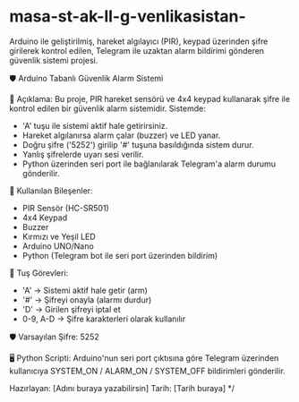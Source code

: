 # masa-st-ak-ll-g-venlikasistan-
Arduino ile geliştirilmiş, hareket algılayıcı (PIR), keypad üzerinden şifre girilerek kontrol edilen, Telegram ile uzaktan alarm bildirimi gönderen güvenlik sistemi projesi.

  
  🛡️ Arduino Tabanlı Güvenlik Alarm Sistemi
 

  📌 Açıklama:
  Bu proje, PIR hareket sensörü ve 4x4 keypad kullanarak şifre ile
  kontrol edilen bir güvenlik alarm sistemidir. Sistemde:
  
  - 'A' tuşu ile sistemi aktif hale getirirsiniz.
  - Hareket algılanırsa alarm çalar (buzzer) ve LED yanar.
  - Doğru şifre ('5252') girilip '#' tuşuna basıldığında sistem durur.
  - Yanlış şifrelerde uyarı sesi verilir.
  - Python üzerinden seri port ile bağlanılarak Telegram'a alarm durumu gönderilir.

  🧩 Kullanılan Bileşenler:
  - PIR Sensör (HC-SR501)
  - 4x4 Keypad
  - Buzzer
  - Kırmızı ve Yeşil LED
  - Arduino UNO/Nano
  - Python (Telegram bot ile seri port üzerinden bildirim)

  🔧 Tuş Görevleri:
  - 'A' → Sistemi aktif hale getir (arm)
  - '#' → Şifreyi onayla (alarmı durdur)
  - 'D' → Girilen şifreyi iptal et
  - 0-9, A-D → Şifre karakterleri olarak kullanılır

  🛡️ Varsayılan Şifre: 5252

  🖥️ Python Scripti:
  Arduino'nun seri port çıktısına göre Telegram üzerinden
  kullanıcıya SYSTEM_ON / ALARM_ON / SYSTEM_OFF bildirimleri gönderilir.

  Hazırlayan: [Adını buraya yazabilirsin]
  Tarih: [Tarih buraya]
*/

